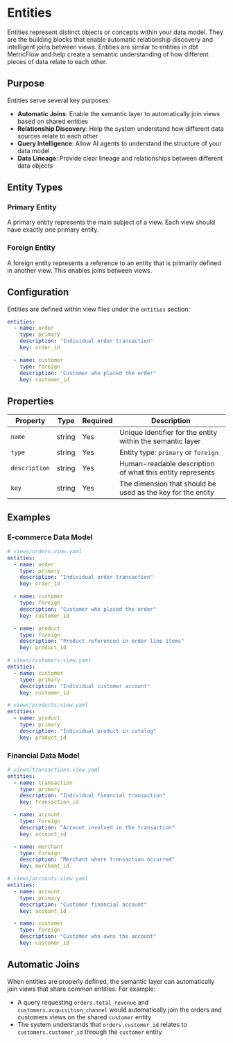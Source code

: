 # Entities

Entities represent distinct objects or concepts within your data model. They are the building blocks that enable automatic relationship discovery and intelligent joins between views. Entities are similar to entities in dbt MetricFlow and help create a semantic understanding of how different pieces of data relate to each other.

## Purpose

Entities serve several key purposes:

- **Automatic Joins**: Enable the semantic layer to automatically join views based on shared entities
- **Relationship Discovery**: Help the system understand how different data sources relate to each other
- **Query Intelligence**: Allow AI agents to understand the structure of your data model
- **Data Lineage**: Provide clear lineage and relationships between different data objects

## Entity Types

### Primary Entity

A primary entity represents the main subject of a view. Each view should have exactly one primary entity.

### Foreign Entity

A foreign entity represents a reference to an entity that is primarily defined in another view. This enables joins between views.

## Configuration

Entities are defined within view files under the `entities` section:

```yaml
entities:
  - name: order
    type: primary
    description: "Individual order transaction"
    key: order_id

  - name: customer
    type: foreign
    description: "Customer who placed the order"
    key: customer_id
```

## Properties

| Property      | Type   | Required | Description                                                 |
| ------------- | ------ | -------- | ----------------------------------------------------------- |
| `name`        | string | Yes      | Unique identifier for the entity within the semantic layer  |
| `type`        | string | Yes      | Entity type: `primary` or `foreign`                         |
| `description` | string | Yes      | Human-readable description of what this entity represents   |
| `key`         | string | Yes      | The dimension that should be used as the key for the entity |

## Examples

### E-commerce Data Model

```yaml
# views/orders.view.yaml
entities:
  - name: order
    type: primary
    description: "Individual order transaction"
    key: order_id

  - name: customer
    type: foreign
    description: "Customer who placed the order"
    key: customer_id

  - name: product
    type: foreign
    description: "Product referenced in order line items"
    key: product_id

# views/customers.view.yaml
entities:
  - name: customer
    type: primary
    description: "Individual customer account"
    key: customer_id

# views/products.view.yaml
entities:
  - name: product
    type: primary
    description: "Individual product in catalog"
    key: product_id
```

### Financial Data Model

```yaml
# views/transactions.view.yaml
entities:
  - name: transaction
    type: primary
    description: "Individual financial transaction"
    key: transaction_id

  - name: account
    type: foreign
    description: "Account involved in the transaction"
    key: account_id

  - name: merchant
    type: foreign
    description: "Merchant where transaction occurred"
    key: merchant_id

# views/accounts.view.yaml
entities:
  - name: account
    type: primary
    description: "Customer financial account"
    key: account_id

  - name: customer
    type: foreign
    description: "Customer who owns the account"
    key: customer_id
```

## Automatic Joins

When entities are properly defined, the semantic layer can automatically join views that share common entities. For example:

- A query requesting `orders.total_revenue` and `customers.acquisition_channel` would automatically join the orders and customers views on the shared `customer` entity
- The system understands that `orders.customer_id` relates to `customers.customer_id` through the `customer` entity
